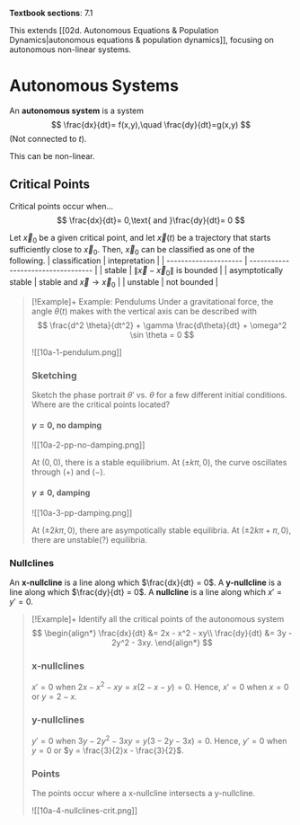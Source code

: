 **Textbook sections**: 7.1

This extends [[02d. Autonomous Equations & Population Dynamics|autonomous equations & population dynamics]], focusing on autonomous non-linear systems.

# Autonomous Systems
An **autonomous system** is a system
$$
\frac{dx}{dt}= f(x,y),\quad \frac{dy}{dt}=g(x,y)
$$
(Not connected to $t$).

This can be non-linear.

## Critical Points

Critical points occur when...
$$
\frac{dx}{dt}= 0,\text{ and }\frac{dy}{dt}= 0
$$

Let $\vec x_0$ be a given critical point, and let $\vec x(t)$ be a trajectory that starts sufficiently close to $\vec x_0$. 
Then, $\vec x_0$ can be classified as one of the following.
| classification        | intepretation                      |
| --------------------- | ---------------------------------- |
| stable                | $\|\vec x - \vec x_0\|$ is bounded |
| asymptotically stable | stable and $\vec x \to \vec x_0$     |
| unstable              | not bounded                        |

> [!Example]+ Example: Pendulums
> Under a gravitational force, the angle $\theta(t)$ makes with the vertical axis can be described with
> $$
\frac{d^2 \theta}{dt^2} + \gamma \frac{d\theta}{dt} + \omega^2 \sin \theta = 0
> $$
>
> ![[10a-1-pendulum.png]]
>
> ### Sketching
> Sketch the phase portrait $\theta'$ vs. $\theta$ for a few different initial conditions. Where are the critical points located?
> 
> #### $\gamma = 0$, no damping
> 
> ![[10a-2-pp-no-damping.png]]
> 
> At $(0, 0)$, there is a stable equilibrium. At $(\pm k \pi, 0)$, the curve oscillates through $(+)$ and $(-)$.
>
> #### $\gamma \ne 0$, damping
> 
> ![[10a-3-pp-damping.png]]
> 
> At $(\pm 2k\pi, 0)$, there are asympotically stable equilibria. At $(\pm 2k\pi + \pi, 0)$, there are unstable(?) equilibria.

### Nullclines

An **x-nullcline** is a line along which $\frac{dx}{dt} = 0$.
A **y-nullcline** is a line along which $\frac{dy}{dt} = 0$.
A **nullcline** is a line along which $x' = y' = 0$.

> [!Example]+
> Identify all the critical points of the autonomous system
> $$
\begin{align*}
\frac{dx}{dt} &= 2x - x^2 - xy\\
\frac{dy}{dt} &= 3y - 2y^2 - 3xy.
\end{align*}
> $$
>
> ### x-nullclines
> $x' = 0$ when $2x - x^2 - xy = x(2 - x - y) = 0$.
> Hence, $x' = 0$ when $x = 0$ or $y = 2 - x$.
> 
> ### y-nullclines
> $y' = 0$ when $3y - 2y^2 - 3xy = y(3 - 2y - 3x) = 0$.
> Hence, $y' = 0$ when $y = 0$ or $y = \frac{3}{2}x - \frac{3}{2}$.
> 
> ### Points
> The points occur where a x-nullcline intersects a y-nullcline.
> 
> ![[10a-4-nullclines-crit.png]]



